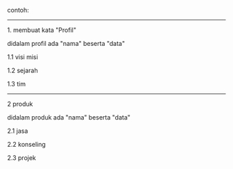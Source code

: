 contoh:
<hr>
<p>1. membuat kata "Profil" </p>
didalam profil ada "nama" beserta "data"
<p>1.1 visi misi </p>
<p>1.2 sejarah </p>
<p>1.3 tim </p>
<hr>
<p>2 produk </p>
didalam produk ada "nama" beserta "data"
<p>2.1 jasa </p>
<p>2.2 konseling </p>
<p>2.3 projek </p>





